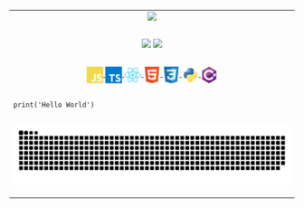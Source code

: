 <table><tr><td>
<div align="center" style="display: inline_block">
  <img src="https://spotlights-feed.github.com/spotlights/game-off-2021/game-off-2021.gif" style="height:315px"/>
  
  ##
  <img height="150em" src="https://github-readme-stats.vercel.app/api?username=vinicius-tadeu&show_icons=true&theme=dark"/>
  <img height="150em"" src="https://github-readme-stats.vercel.app/api/top-langs/?username=vinicius-tadeu&layout=compact&langs_count=10&theme=dark&custom_title=Linguagens">
  </div>
<div style="display: inline_block;" align="center">
  
  ##
  <a href="https://github.com/vinicius-tadeu">
  <img align="center" alt="Vinicius-Js" height="30" width="30" src="https://raw.githubusercontent.com/devicons/devicon/master/icons/javascript/javascript-plain.svg">
  <img align="center" alt="Vinicius-Ts" height="30" width="30" src="https://raw.githubusercontent.com/devicons/devicon/master/icons/typescript/typescript-plain.svg">
  <img align="center" alt="Vinicius-React" height="30" width="30" src="https://raw.githubusercontent.com/devicons/devicon/master/icons/react/react-original.svg">
  <img align="center" alt="Vinicius-HTML" height="30" width="30" src="https://raw.githubusercontent.com/devicons/devicon/master/icons/html5/html5-original.svg">
  <img align="center" alt="Vinicius-CSS" height="30" width="30" src="https://raw.githubusercontent.com/devicons/devicon/master/icons/css3/css3-original.svg">
  <img align="center" alt="Vinicius-Python" height="30" width="30" src="https://raw.githubusercontent.com/devicons/devicon/master/icons/python/python-original.svg">
  <img align="center" alt="Vinicius-Csharp" height="30" width="30" src="https://raw.githubusercontent.com/devicons/devicon/master/icons/csharp/csharp-original.svg"></a>
  
  ##
</div>
<div>
  
  ```
  print('Hello World')
  ```
  
  ##
</div>

<div style="display: inline_block" align="center">
  
  ![Snake animation](https://raw.githubusercontent.com/platane/snk/output/github-contribution-grid-snake-dark.svg)
</div>
</td></tr></table>
